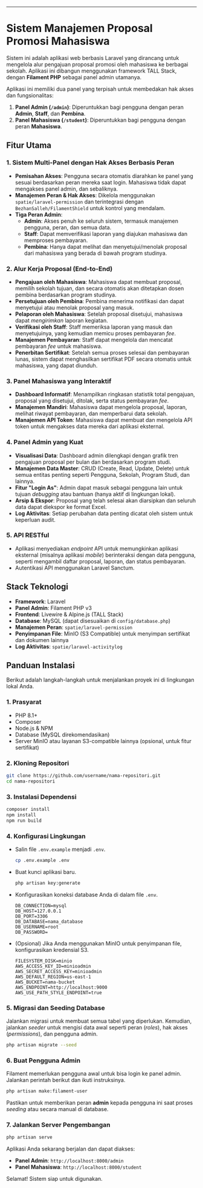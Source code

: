 
-----

# Sistem Manajemen Proposal Promosi Mahasiswa

Sistem ini adalah aplikasi web berbasis Laravel yang dirancang untuk mengelola alur pengajuan proposal promosi oleh mahasiswa ke berbagai sekolah. Aplikasi ini dibangun menggunakan framework TALL Stack, dengan **Filament PHP** sebagai panel admin utamanya.

Aplikasi ini memiliki dua panel yang terpisah untuk membedakan hak akses dan fungsionalitas:

1.  **Panel Admin (`/admin`)**: Diperuntukkan bagi pengguna dengan peran **Admin**, **Staff**, dan **Pembina**.
2.  **Panel Mahasiswa (`/student`)**: Diperuntukkan bagi pengguna dengan peran **Mahasiswa**.

## Fitur Utama

### 1\. Sistem Multi-Panel dengan Hak Akses Berbasis Peran

  - **Pemisahan Akses**: Pengguna secara otomatis diarahkan ke panel yang sesuai berdasarkan peran mereka saat login. Mahasiswa tidak dapat mengakses panel admin, dan sebaliknya.
  - **Manajemen Peran & Hak Akses**: Dikelola menggunakan `spatie/laravel-permission` dan terintegrasi dengan `BezhanSalleh/FilamentShield` untuk kontrol yang mendalam.
  - **Tiga Peran Admin**:
      - **Admin**: Akses penuh ke seluruh sistem, termasuk manajemen pengguna, peran, dan semua data.
      - **Staff**: Dapat memverifikasi laporan yang diajukan mahasiswa dan memproses pembayaran.
      - **Pembina**: Hanya dapat melihat dan menyetujui/menolak proposal dari mahasiswa yang berada di bawah program studinya.

### 2\. Alur Kerja Proposal (End-to-End)

  - **Pengajuan oleh Mahasiswa**: Mahasiswa dapat membuat proposal, memilih sekolah tujuan, dan secara otomatis akan ditetapkan dosen pembina berdasarkan program studinya.
  - **Persetujuan oleh Pembina**: Pembina menerima notifikasi dan dapat menyetujui atau menolak proposal yang masuk.
  - **Pelaporan oleh Mahasiswa**: Setelah proposal disetujui, mahasiswa dapat *mengirimkan* laporan kegiatan.
  - **Verifikasi oleh Staff**: Staff memeriksa laporan yang masuk dan menyetujuinya, yang kemudian memicu proses pembayaran *fee*.
  - **Manajemen Pembayaran**: Staff dapat mengelola dan mencatat pembayaran *fee* untuk mahasiswa.
  - **Penerbitan Sertifikat**: Setelah semua proses selesai dan pembayaran lunas, sistem dapat menghasilkan sertifikat PDF secara otomatis untuk mahasiswa, yang dapat diunduh.

### 3\. Panel Mahasiswa yang Interaktif

  - **Dashboard Informatif**: Menampilkan ringkasan statistik total pengajuan, proposal yang disetujui, ditolak, serta status pembayaran *fee*.
  - **Manajemen Mandiri**: Mahasiswa dapat mengelola proposal, laporan, melihat riwayat pembayaran, dan memperbarui data sekolah.
  - **Manajemen API Token**: Mahasiswa dapat membuat dan mengelola API token untuk mengakses data mereka dari aplikasi eksternal.

### 4\. Panel Admin yang Kuat

  - **Visualisasi Data**: Dashboard admin dilengkapi dengan grafik tren pengajuan proposal per bulan dan berdasarkan program studi.
  - **Manajemen Data Master**: CRUD (Create, Read, Update, Delete) untuk semua entitas penting seperti Pengguna, Sekolah, Program Studi, dan lainnya.
  - **Fitur "Login As"**: Admin dapat masuk sebagai pengguna lain untuk tujuan *debugging* atau bantuan (hanya aktif di lingkungan lokal).
  - **Arsip & Ekspor**: Proposal yang telah selesai akan diarsipkan dan seluruh data dapat diekspor ke format Excel.
  - **Log Aktivitas**: Setiap perubahan data penting dicatat oleh sistem untuk keperluan audit.

### 5\. API RESTful

  - Aplikasi menyediakan *endpoint* API untuk memungkinkan aplikasi eksternal (misalnya aplikasi *mobile*) berinteraksi dengan data pengguna, seperti mengambil daftar proposal, laporan, dan status pembayaran.
  - Autentikasi API menggunakan Laravel Sanctum.

## Stack Teknologi

  - **Framework**: Laravel
  - **Panel Admin**: Filament PHP v3
  - **Frontend**: Livewire & Alpine.js (TALL Stack)
  - **Database**: MySQL (dapat disesuaikan di `config/database.php`)
  - **Manajemen Peran**: `spatie/laravel-permission`
  - **Penyimpanan File**: MinIO (S3 Compatible) untuk menyimpan sertifikat dan dokumen lainnya
  - **Log Aktivitas**: `spatie/laravel-activitylog`

## Panduan Instalasi

Berikut adalah langkah-langkah untuk menjalankan proyek ini di lingkungan lokal Anda.

### 1\. Prasyarat

  - PHP 8.1+
  - Composer
  - Node.js & NPM
  - Database (MySQL direkomendasikan)
  - Server MinIO atau layanan S3-compatible lainnya (opsional, untuk fitur sertifikat)

### 2\. Kloning Repositori

```bash
git clone https://github.com/username/nama-repositori.git
cd nama-repositori
```

### 3\. Instalasi Dependensi

```bash
composer install
npm install
npm run build
```

### 4\. Konfigurasi Lingkungan

  - Salin file `.env.example` menjadi `.env`.
    ```bash
    cp .env.example .env
    ```
  - Buat kunci aplikasi baru.
    ```bash
    php artisan key:generate
    ```
  - Konfigurasikan koneksi database Anda di dalam file `.env`.
    ```
    DB_CONNECTION=mysql
    DB_HOST=127.0.0.1
    DB_PORT=3306
    DB_DATABASE=nama_database
    DB_USERNAME=root
    DB_PASSWORD=
    ```
  - (Opsional) Jika Anda menggunakan MinIO untuk penyimpanan file, konfigurasikan kredensial S3.
    ```
    FILESYSTEM_DISK=minio
    AWS_ACCESS_KEY_ID=minioadmin
    AWS_SECRET_ACCESS_KEY=minioadmin
    AWS_DEFAULT_REGION=us-east-1
    AWS_BUCKET=nama-bucket
    AWS_ENDPOINT=http://localhost:9000
    AWS_USE_PATH_STYLE_ENDPOINT=true
    ```

### 5\. Migrasi dan Seeding Database

Jalankan migrasi untuk membuat semua tabel yang diperlukan. Kemudian, jalankan *seeder* untuk mengisi data awal seperti peran (*roles*), hak akses (*permissions*), dan pengguna admin.

```bash
php artisan migrate --seed
```

### 6\. Buat Pengguna Admin

Filament memerlukan pengguna awal untuk bisa login ke panel admin. Jalankan perintah berikut dan ikuti instruksinya.

```bash
php artisan make:filament-user
```

Pastikan untuk memberikan peran **admin** kepada pengguna ini saat proses *seeding* atau secara manual di database.

### 7\. Jalankan Server Pengembangan

```bash
php artisan serve
```

Aplikasi Anda sekarang berjalan dan dapat diakses:

  - **Panel Admin**: `http://localhost:8000/admin`
  - **Panel Mahasiswa**: `http://localhost:8000/student`

Selamat\! Sistem siap untuk digunakan.
